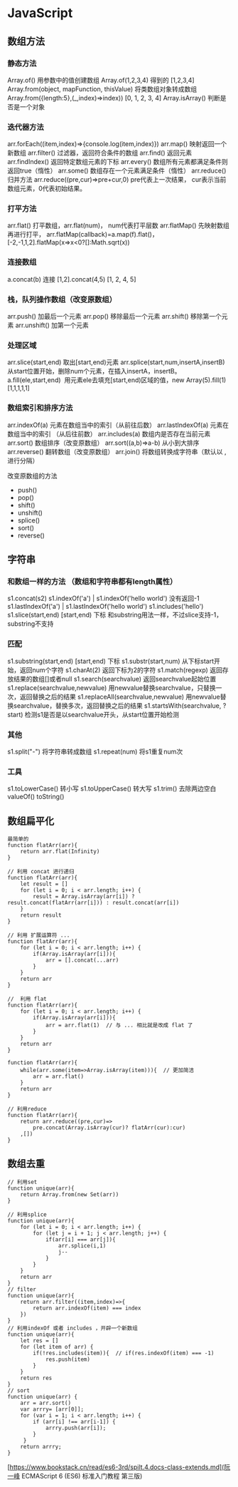 # JavaScript

## 数组方法

### 静态方法
Array.of()   用参数中的值创建数组
Array.of(1,2,3,4)   得到的  [1,2,3,4]
Array.from(object, mapFunction, thisValue)  将类数组对象转成数组
Array.from({length:5},(_,index)=>index))	[0, 1, 2, 3, 4]
Array.isArray()	判断是否是一个对象

### 迭代器方法
arr.forEach((item,index)=>{console.log(item,index)})
arr.map()   映射返回一个新数组
arr.filter()   过滤器，返回符合条件的数组
arr.find()  返回元素
arr.findIndex() 返回特定数组元素的下标
arr.every()	  数组所有元素都满足条件则返回true（惰性）
arr.some()	数组存在一个元素满足条件（惰性）
arr.reduce()  归并方法
arr.reduce((pre,cur)=>pre+cur,0)   pre代表上一次结果，  cur表示当前数组元素，0代表初始结果。

### 打平方法
arr.flat()	打平数组，arr.flat(num)， num代表打平层数
arr.flatMap()  先映射数组再进行打平， arr.flatMap(callback)=a.map(f).flat()，[-2,-1,1,2].flatMap(x=>x<0?[]:Math.sqrt(x))

### 连接数组
a.concat(b)		连接   [1,2].concat(4,5)    [1, 2, 4, 5]

### 栈，队列操作数组（改变原数组）
arr.push()  加最后一个元素
arr.pop()  移除最后一个元素
arr.shift()	移除第一个元素
arr.unshift()	加第一个元素

### 处理区域
arr.slice(start,end)    取出[start,end)元素
arr.splice(start,num,insertA,insertB)  从start位置开始，删除num个元素，在插入insertA，insertB。
a.fill(ele,start,end)    用元素ele去填充[start,end)区域的值，new Array(5).fill(1)   [1,1,1,1,1]

### 数组索引和排序方法
arr.indexOf(a)		元素在数组当中的索引（从前往后数）
arr.lastIndexOf(a)	  元素在数组当中的索引 （从后往前数）
arr.includes(a)		 数组内是否存在当前元素
arr.sort()			数组排序（改变原数组） arr.sort((a,b)=>a-b)  从小到大排序
arr.reverse()		翻转数组（改变原数组）
arr.join()			将数组转换成字符串（默认以 , 进行分隔）

改变原数组的方法
- push()
- pop()
- shift()
- unshift()
- splice()
- sort()
- reverse()

## 字符串
### 和数组一样的方法   （数组和字符串都有length属性）
s1.concat(s2)
s1.indexOf('a') | s1.indexOf('hello world')  没有返回-1
s1.lastIndexOf('a') | s1.lastIndexOf('hello world')
s1.includes('hello')
s1.slice(start,end)     [start,end) 下标   和substring用法一样，不过slice支持-1，substring不支持

### 匹配
s1.substring(start,end) [start,end) 下标
s1.substr(start,num)  从下标start开始，返回num个字符
s1.charAt(2)   返回下标为2的字符
s1.match(regexp)   返回存放结果的数组[]或者null
s1.search(searchvalue)   返回searchvalue起始位置
s1.replace(searchvalue,newvalue)   用newvalue替换searchvalue，只替换一次，返回替换之后的结果
s1.replaceAll(searchvalue,newvalue)   用newvalue替换searchvalue，替换多次，返回替换之后的结果
s1.startsWith(searchvalue, ?start)    检测s1是否是以searchvalue开头，从start位置开始检测

### 其他
s1.split("-")   将字符串转成数组
s1.repeat(num)  将s1重复num次

### 工具
s1.toLowerCase()  转小写
s1.toUpperCase()  转大写
s1.trim()  去除两边空白
valueOf()
toString()


## 数组扁平化
```
最简单的
function flatArr(arr){
    return arr.flat(Infinity)
}

// 利用 concat 进行递归
function flatArr(arr){
    let result = []
    for (let i = 0; i < arr.length; i++) {
        result = Array.isArray(arr[i]) ? result.concat(flatArr(arr[i])) : result.concat(arr[i])
    }
    return result
}

// 利用 扩展运算符 ...
function flatArr(arr){
    for (let i = 0; i < arr.length; i++) {
        if(Array.isArray(arr[i])){
            arr = [].concat(...arr)
        }
    }
    return arr
}

//  利用 flat
function flatArr(arr){
    for (let i = 0; i < arr.length; i++) {
        if(Array.isArray(arr[i])){
            arr = arr.flat(1)  // 与 ... 相比就是改成 flat 了
        }
    }
    return arr
}

function flatArr(arr){
    while(arr.some(item=>Array.isArray(item))){  // 更加简洁
        arr = arr.flat()
    }
    return arr
}

// 利用reduce
function flatArr(arr){
    return arr.reduce((pre,cur)=>
        pre.concat(Array.isArray(cur)? flatArr(cur):cur)
    ,[])
}
```

## 数组去重
```
// 利用set
function unique(arr){
    return Array.from(new Set(arr))
}

// 利用splice
function unique(arr){
    for (let i = 0; i < arr.length; i++) {
        for (let j = i + 1; j < arr.length; j++) {
            if(arr[i] === arr[j]){
                arr.splice(i,1)
                j--
            }
        }
    }
    return arr
}
// filter
function unique(arr){
    return arr.filter((item,index)=>{
        return arr.indexOf(item) === index
    })
}
// 利用indexOf 或者 includes ，开辟一个新数组
function unique(arr){
    let res = []
    for (let item of arr) {
        if(!res.includes(item)){  // if(res.indexOf(item) === -1)
            res.push(item)
        }
    }
    return res
}
// sort
function unique(arr) {
    arr = arr.sort()
    var arrry= [arr[0]];
    for (var i = 1; i < arr.length; i++) {
    	if (arr[i] !== arr[i-1]) {
    		arrry.push(arr[i]);
     	}
     }
    return arrry;
}

```

[https://www.bookstack.cn/read/es6-3rd/spilt.4.docs-class-extends.md](阮一峰 ECMAScript 6 (ES6) 标准入门教程 第三版)